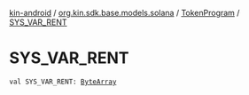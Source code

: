 [kin-android](../../index.md) / [org.kin.sdk.base.models.solana](../index.md) / [TokenProgram](index.md) / [SYS_VAR_RENT](./-s-y-s_-v-a-r_-r-e-n-t.md)

# SYS_VAR_RENT

`val SYS_VAR_RENT: `[`ByteArray`](https://kotlinlang.org/api/latest/jvm/stdlib/kotlin/-byte-array/index.html)
